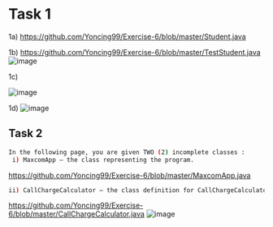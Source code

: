 # Task 1
1a)
https://github.com/Yoncing99/Exercise-6/blob/master/Student.java

1b)
https://github.com/Yoncing99/Exercise-6/blob/master/TestStudent.java
![image](https://user-images.githubusercontent.com/55395418/79049315-809c1b00-7c55-11ea-9723-48ff10f45605.png)

1c)

![image](https://user-images.githubusercontent.com/55395418/79050750-ab3ea180-7c5e-11ea-8124-b993c8b8ecb0.png)

1d)
![image](https://user-images.githubusercontent.com/55395418/79050795-f789e180-7c5e-11ea-9f63-1148163d4b6e.png)
## Task 2
```bash
In the following page, you are given TWO (2) incomplete classes :
 i) MaxcomApp – the class representing the program. 
```
https://github.com/Yoncing99/Exercise-6/blob/master/MaxcomApp.java
```bash
ii) CallChargeCalculator – the class definition for CallChargeCalculator object to be used in MaxcomApp.
```
https://github.com/Yoncing99/Exercise-6/blob/master/CallChargeCalculator.java
![image](https://user-images.githubusercontent.com/55395418/79051150-286b1600-7c61-11ea-8318-4955fb83d770.png)
